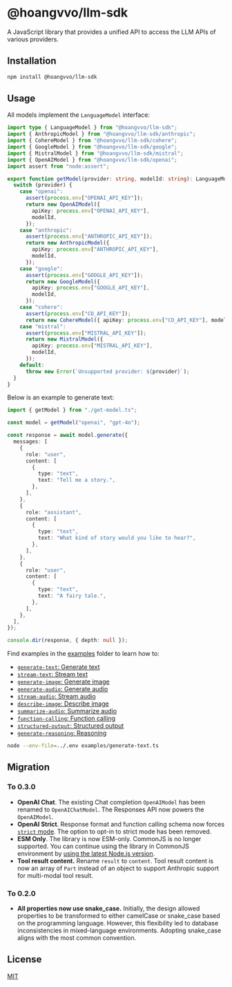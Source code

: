 # @hoangvvo/llm-sdk

A JavaScript library that provides a unified API to access the LLM APIs of various providers.

## Installation

```bash
npm install @hoangvvo/llm-sdk
```

## Usage

All models implement the `LanguageModel` interface:

```typescript
import type { LanguageModel } from "@hoangvvo/llm-sdk";
import { AnthropicModel } from "@hoangvvo/llm-sdk/anthropic";
import { CohereModel } from "@hoangvvo/llm-sdk/cohere";
import { GoogleModel } from "@hoangvvo/llm-sdk/google";
import { MistralModel } from "@hoangvvo/llm-sdk/mistral";
import { OpenAIModel } from "@hoangvvo/llm-sdk/openai";
import assert from "node:assert";

export function getModel(provider: string, modelId: string): LanguageModel {
  switch (provider) {
    case "openai":
      assert(process.env["OPENAI_API_KEY"]);
      return new OpenAIModel({
        apiKey: process.env["OPENAI_API_KEY"],
        modelId,
      });
    case "anthropic":
      assert(process.env["ANTHROPIC_API_KEY"]);
      return new AnthropicModel({
        apiKey: process.env["ANTHROPIC_API_KEY"],
        modelId,
      });
    case "google":
      assert(process.env["GOOGLE_API_KEY"]);
      return new GoogleModel({
        apiKey: process.env["GOOGLE_API_KEY"],
        modelId,
      });
    case "cohere":
      assert(process.env["CO_API_KEY"]);
      return new CohereModel({ apiKey: process.env["CO_API_KEY"], modelId });
    case "mistral":
      assert(process.env["MISTRAL_API_KEY"]);
      return new MistralModel({
        apiKey: process.env["MISTRAL_API_KEY"],
        modelId,
      });
    default:
      throw new Error(`Unsupported provider: ${provider}`);
  }
}
```

Below is an example to generate text:

```typescript
import { getModel } from "./get-model.ts";

const model = getModel("openai", "gpt-4o");

const response = await model.generate({
  messages: [
    {
      role: "user",
      content: [
        {
          type: "text",
          text: "Tell me a story.",
        },
      ],
    },
    {
      role: "assistant",
      content: [
        {
          type: "text",
          text: "What kind of story would you like to hear?",
        },
      ],
    },
    {
      role: "user",
      content: [
        {
          type: "text",
          text: "A fairy tale.",
        },
      ],
    },
  ],
});

console.dir(response, { depth: null });
```

Find examples in the [examples](./examples/) folder to learn how to:

- [`generate-text`: Generate text](./examples/generate-text.ts)
- [`stream-text`: Stream text](./examples/stream-text.ts)
- [`generate-image`: Generate image](./examples/generate-image.ts)
- [`generate-audio`: Generate audio](./examples/generate-audio.ts)
- [`stream-audio`: Stream audio](./examples/stream-audio.ts)
- [`describe-image`: Describe image](./examples/describe-image.ts)
- [`summarize-audio`: Summarize audio](./examples/summarize-audio.ts)
- [`function-calling`: Function calling](./examples/tool-use.ts)
- [`structured-output`: Structured output](./examples/structured-output.ts)
- [`generate-reasoning`: Reasoning](./examples/generate-reasoning.ts)

```bash
node --env-file=../.env examples/generate-text.ts
```

## Migration

### To 0.3.0

- **OpenAI Chat**. The existing Chat completion `OpenAIModel` has been renamed to `OpenAIChatModel`. The Responses API now powers the `OpenAIModel`.
- **OpenAI Strict**. Response format and function calling schema now forces [`strict` mode](https://platform.openai.com/docs/guides/structured-outputs). The option to opt-in to strict mode has been removed.
- **ESM Only**. The library is now ESM-only. CommonJS is no longer supported. You can continue using the library in CommonJS environment by [using the latest Node.js version](https://nodejs.org/api/modules.html#loading-ecmascript-modules-using-require).
- **Tool result content.** Rename `result` to `content`. Tool result content is now an array of `Part` instead of an object to support Anthropic support for multi-modal tool result.

### To 0.2.0

- **All properties now use snake_case.** Initially, the design allowed properties to be transformed to either camelCase or snake_case based on the programming language. However, this flexibility led to database inconsistencies in mixed-language environments. Adopting snake_case aligns with the most common convention.

## License

[MIT](https://github.com/hoangvvo/llm-sdk/blob/main/LICENSE)
